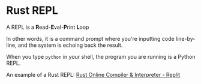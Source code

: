 # Rust REPL

A REPL is a **R**ead-**E**val-**P**rint **L**oop

In other words, it is a command prompt where you're inputting code line-by-line,
and the system is echoing back the result.

When you type `python` in your shell, the program you are running is a Python
REPL.

An example of a Rust REPL: [Rust Online Compiler & Interpreter - Replit](https://replit.com/languages/rust)
